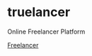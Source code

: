 # truelancer
Online Freelancer Platform


<a href="https://www.truelancer.com/freelancers" >Freelancer</a>
